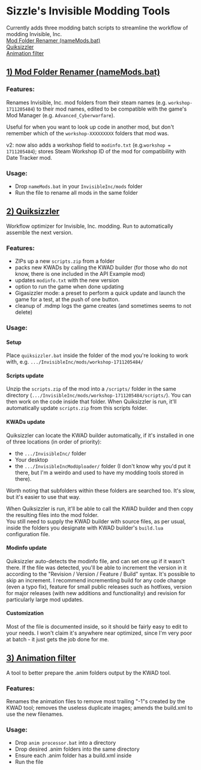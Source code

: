 # Sizzle's Invisible Modding Tools

Currently adds three modding batch scripts to streamline the workflow of modding Invisible, Inc.  
[Mod Folder Renamer (nameMods.bat)](https://github.com/Sizzlefrost/invisible-mod-tools#1-mod-folder-renamer-namemodsbat)  
[Quiksizzler](https://github.com/Sizzlefrost/invisible-mod-tools#2-quiksizzler)  
[Animation filter](https://github.com/Sizzlefrost/invisible-mod-tools#3-animation-filter)  

## [1) Mod Folder Renamer (nameMods.bat)](https://github.com/Sizzlefrost/invisible-mod-tools#1-mod-folder-renamer-namemodsbat)

### Features:
Renames Invisible, Inc. mod folders from their steam names (e.g. `workshop-1711205484`) to their mod names, 
edited to be compatible with the game's Mod Manager (e.g. `Advanced_Cyberwarfare`).

Useful for when you want to look up code in another mod, but don't remember which of the `workshop-XXXXXXXXX` folders that mod was.

v2: now also adds a workshop field to `modinfo.txt` (e.g.`workshop = 1711205484`); stores Steam Workshop ID of the mod for compatibility with Date Tracker mod.

### Usage:
 - Drop `nameMods.bat` in your `InvisibleInc/mods` folder
 - Run the file to rename all mods in the same folder

## [2) Quiksizzler](https://github.com/Sizzlefrost/invisible-mod-tools#2-quiksizzler)
Workflow optimizer for Invisible, Inc. modding. Run to automatically assemble the next version.

### Features:
 - ZIPs up a new `scripts.zip` from a folder
 - packs new KWADs by calling the KWAD builder (for those who do not know, there is one included in the API Example mod)
 - updates `modinfo.txt` with the new version
 - option to run the game when done updating
 - Gigasizzler mode: a preset to perform a quick update and launch the game for a test, at the push of one button.
 - cleanup of .mdmp logs the game creates (and sometimes seems to not delete)

### Usage:
#### Setup
Place `quiksizzler.bat` inside the folder of the mod you're looking to work with, e.g. `.../InvisibleInc/mods/workshop-1711205484/`
#### Scripts update
Unzip the `scripts.zip` of the mod into a `/scripts/` folder in the same directory (`.../InvisibleInc/mods/workshop-1711205484/scripts/`). You can then work on the code inside that folder. When Quiksizzler is run, it'll automatically update `scripts.zip` from this scripts folder.
#### KWADs update
Quiksizzler can locate the KWAD builder automatically, if it's installed in one of three locations (in order of priority):
 - the `.../InvisibleInc/` folder
 - Your desktop
 - the `.../InvisibleIncModUploader/` folder (I don't know why you'd put it there, but I'm a weirdo and used to have my modding tools stored in there).  

Worth noting that subfolders within these folders are searched too. It's slow, but it's easier to use that way.

When Quiksizzler is run, it'll be able to call the KWAD builder and then copy the resulting files into the mod folder.  
You still need to supply the KWAD builder with source files, as per usual, inside the folders you designate with KWAD builder's `build.lua` configuration file.
#### Modinfo update
Quiksizzler auto-detects the modinfo file, and can set one up if it wasn't there. If the file was detected, you'll be able to increment the version in it
according to the "Revision / Version / Feature / Build" syntax. It's possible to skip an increment. I recommend incrementing build for any code change (even a typo fix),
feature for small public releases such as hotfixes, version for major releases (with new additions and functionality) and revision for particularly large mod updates.
#### Customization
Most of the file is documented inside, so it should be fairly easy to edit to your needs. I won't claim it's anywhere near optimized, since I'm very poor at batch - it just gets the job done for me.
   
## [3) Animation filter](https://github.com/Sizzlefrost/invisible-mod-tools#3-animation-filter)
A tool to better prepare the .anim folders output by the KWAD tool.

### Features:
Renames the animation files to remove most trailing "-1"s created by the KWAD tool; removes the useless duplicate images; amends the build.xml to use the new filenames.

### Usage:
 - Drop `anim processor.bat` into a directory
 - Drop desired .anim folders into the same directory
 - Ensure each .anim folder has a build.xml inside
 - Run the file
